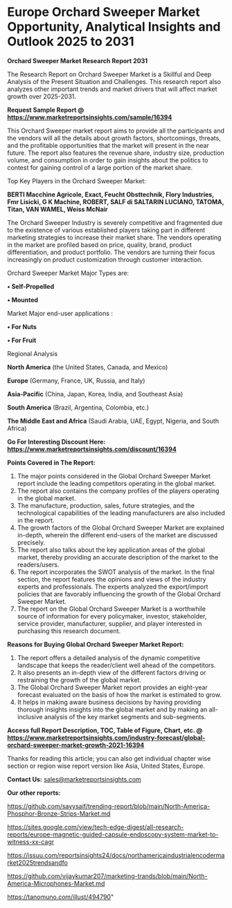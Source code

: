  # Europe Orchard Sweeper Market Opportunity, Analytical Insights and Outlook 2025 to 2031

<strong>Orchard Sweeper Market Research Report 2031</strong>

The Research Report on Orchard Sweeper Market is a Skillful and Deep Analysis of the Present Situation and Challenges. This research report also analyzes other important trends and market drivers that will affect market growth over 2025-2031.

<strong>Request Sample Report @ <a href=https://www.marketreportsinsights.com/sample/16394>https://www.marketreportsinsights.com/sample/16394</a></strong>

This Orchard Sweeper market report aims to provide all the participants and the vendors will all the details about growth factors, shortcomings, threats, and the profitable opportunities that the market will present in the near future. The report also features the revenue share, industry size, production volume, and consumption in order to gain insights about the politics to contest for gaining control of a large portion of the market share.

Top Key Players in the Orchard Sweeper Market:

<strong>BERTI Macchine Agricole, Exact, Feucht Obsttechnik, Flory Industries, Fmr Lisicki, G K Machine, ROBERT, SALF di SALTARIN LUCIANO, TATOMA, Titan, VAN WAMEL, Weiss McNair</strong>

The Orchard Sweeper Industry is severely competitive and fragmented due to the existence of various established players taking part in different marketing strategies to increase their market share. The vendors operating in the market are profiled based on price, quality, brand, product differentiation, and product portfolio. The vendors are turning their focus increasingly on product customization through customer interaction.

Orchard Sweeper Market Major Types are:

<strong>• Self-Propelled

• Mounted</strong>

Market Major end-user applications :

<strong>• For Nuts

• For Fruit</strong>

Regional Analysis

</u><strong><b>North America</b></strong> (the United States, Canada, and Mexico)

<strong><b>Europe </b></strong>(Germany, France, UK, Russia, and Italy)

<strong><b>Asia-Pacific</b></strong> (China, Japan, Korea, India, and Southeast Asia)

<strong><b>South America</b></strong> (Brazil, Argentina, Colombia, etc.)

<strong><b>The Middle East and Africa</b></strong> (Saudi Arabia, UAE, Egypt, Nigeria, and South Africa)

<strong>Go For Interesting Discount Here: <a href=https://www.marketreportsinsights.com/discount/16394>https://www.marketreportsinsights.com/discount/16394</a></strong>

<strong>Points Covered in The Report:</strong>
<ol>
  <li>The major points considered in the Global Orchard Sweeper Market report include the leading competitors operating in the global market.</li>
  <li>The report also contains the company profiles of the players operating in the global market.</li>
  <li>The manufacture, production, sales, future strategies, and the technological capabilities of the leading manufacturers are also included in the report.</li>
  <li>The growth factors of the Global Orchard Sweeper Market are explained in-depth, wherein the different end-users of the market are discussed precisely.</li>
  <li>The report also talks about the key application areas of the global market, thereby providing an accurate description of the market to the readers/users.</li>
  <li>The report incorporates the SWOT analysis of the market. In the final section, the report features the opinions and views of the industry experts and professionals. The experts analyzed the export/import policies that are favorably influencing the growth of the Global Orchard Sweeper Market.</li>
  <li>The report on the Global Orchard Sweeper Market is a worthwhile source of information for every policymaker, investor, stakeholder, service provider, manufacturer, supplier, and player interested in purchasing this research document.</li>
</ol>
<strong>Reasons for Buying Global Orchard Sweeper Market Report:</strong>

<ol>
  <li>The report offers a detailed analysis of the dynamic competitive landscape that keeps the reader/client well ahead of the competitors.</li>
  <li>It also presents an in-depth view of the different factors driving or restraining the growth of the global market.</li>
  <li>The Global Orchard Sweeper Market report provides an eight-year forecast evaluated on the basis of how the market is estimated to grow.</li>
  <li>It helps in making aware business decisions by having providing thorough insights insights into the global market and by making an all-inclusive analysis of the key market segments and sub-segments.</li>
</ol>
<strong>Access full Report Description, TOC, Table of Figure, Chart, etc. @ <a href=https://www.marketreportsinsights.com/industry-forecast/global-orchard-sweeper-market-growth-2021-16394>https://www.marketreportsinsights.com/industry-forecast/global-orchard-sweeper-market-growth-2021-16394</a></strong>


Thanks for reading this article; you can also get individual chapter wise section or region wise report version like Asia, United States, Europe.

<strong>Contact Us:</strong>
sales@marketreportsinsights.com

<strong>Our other reports:</strong>

<a href=https://github.com/sayysaif/trending-report/blob/main/North-America-Phosphor-Bronze-Strips-Market.md>https://github.com/sayysaif/trending-report/blob/main/North-America-Phosphor-Bronze-Strips-Market.md</a>

<a href=https://sites.google.com/view/tech-edge-digest/all-research-reports/europe-magnetic-guided-capsule-endoscopy-system-market-to-witness-xx-cagr>https://sites.google.com/view/tech-edge-digest/all-research-reports/europe-magnetic-guided-capsule-endoscopy-system-market-to-witness-xx-cagr</a>

<a href=https://issuu.com/reportsinsights24/docs/northamericaindustrialencodermarket2025trendsandfo>https://issuu.com/reportsinsights24/docs/northamericaindustrialencodermarket2025trendsandfo</a>

<a href=https://github.com/vijaykumar207/marketing-trands/blob/main/North-America-Microphones-Market.md>https://github.com/vijaykumar207/marketing-trands/blob/main/North-America-Microphones-Market.md</a>

<a href=https://tanomuno.com/illust/494790>https://tanomuno.com/illust/494790</a>"
